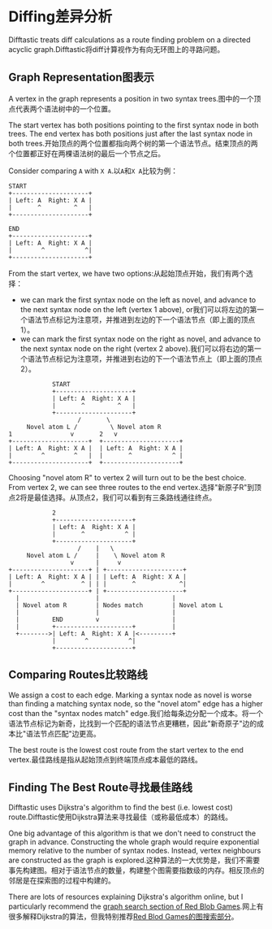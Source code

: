 # Diffing差异分析

Difftastic treats diff calculations as a route finding problem on a
directed acyclic graph.Difftastic将diff计算视作为有向无环图上的寻路问题。

## Graph Representation图表示

A vertex in the graph represents a position in two syntax trees.图中的一个顶点代表两个语法树中的一个位置。

The start vertex has both positions pointing to the first syntax node
in both trees. The end vertex has both positions just
after the last syntax node in both trees.开始顶点的两个位置都指向两个树的第一个语法节点。结束顶点的两个位置都正好在两棵语法树的最后一个节点之后。

Consider comparing `A` with `X A`.以`A`和`X A`比较为例：

```
START
+---------------------+
| Left: A  Right: X A |
|       ^         ^   |
+---------------------+

END
+---------------------+
| Left: A  Right: X A |
|        ^           ^|
+---------------------+
```

From the start vertex, we have two options:从起始顶点开始，我们有两个选择：

* we can mark the first syntax node on the left as novel, and advance
  to the next syntax node on the left (vertex 1 above), or我们可以将左边的第一个语法节点标记为注意项，并推进到左边的下一个语法节点（即上面的顶点1）。
* we can mark the first syntax  node on the right as novel, and advance
  to the next syntax node on the right (vertex 2 above).我们可以将右边的第一个语法节点标记为注意项，并推进到右边的下一个语法节点上（即上面的顶点2）。

```
            START
            +---------------------+
            | Left: A  Right: X A |
            |       ^         ^   |
            +---------------------+
                   /       \
     Novel atom L /         \ Novel atom R
1                v       2   v
+---------------------+  +---------------------+
| Left: A  Right: X A |  | Left: A  Right: X A |
|        ^        ^   |  |       ^           ^ |
+---------------------+  +---------------------+
```


Choosing "novel atom R" to vertex 2 will turn out to be the best
choice. From vertex 2, we can see three routes to the end vertex.选择"新原子R"到顶点2将是最佳选择。从顶点2，我们可以看到有三条路线通往终点。

```
            2
            +---------------------+
            | Left: A  Right: X A |
            |       ^           ^ |
            +---------------------+
                   /    |   \
     Novel atom L /     |    \ Novel atom R
                 v      |     v
+---------------------+ | +---------------------+
| Left: A  Right: X A | | | Left: A  Right: X A |
|        ^          ^ | | |       ^            ^|
+---------------------+ | +---------------------+
  |                     |                    |
  | Novel atom R        | Nodes match        | Novel atom L
  |                     |                    |
  |         END         v                    |
  |         +---------------------+          |
  +-------->| Left: A  Right: X A |<---------+
            |        ^           ^|
            +---------------------+
```

## Comparing Routes比较路线

We assign a cost to each edge. Marking a syntax node as novel is worse
than finding a matching syntax node, so the "novel atom" edge has a
higher cost than the "syntax nodes match" edge.我们给每条边分配一个成本。将一个语法节点标记为新奇，比找到一个匹配的语法节点更糟糕，因此"新奇原子"边的成本比"语法节点匹配"边更高。

The best route is the lowest cost route from the start vertex to the
end vertex.最佳路线是指从起始顶点到终端顶点成本最低的路线。

## Finding The Best Route寻找最佳路线

Difftastic uses Dijkstra's algorithm to find the best (i.e. lowest cost)
route.Difftastic使用Dijkstra算法来寻找最佳（或称最低成本）的路线。

One big advantage of this algorithm is that we don't need to construct
the graph in advance. Constructing the whole graph would require
exponential memory relative to the number of syntax nodes. Instead,
vertex neighbours are constructed as the graph is explored.这种算法的一大优势是，我们不需要事先构建图。相对于语法节点的数量，构建整个图需要指数级的内存。相反顶点的邻居是在探索图的过程中构建的。

There are lots of resources explaining Dijkstra's algorithm online,
but I particularly recommend the [graph search section of Red Blob
Games](https://www.redblobgames.com/pathfinding/a-star/introduction.html#dijkstra).网上有很多解释Dijkstra的算法，但我特别推荐[Red
 Blod Games的图搜索部分](https://www.redblobgames.com/pathfinding/a-star/introduction.html#dijkstra)。
